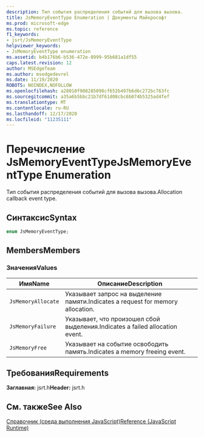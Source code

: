 ```yaml
---
description: Тип события распределения событий для вызова вызова.
title: JsMemoryEventType Enumeration | Документы Майкрософт
ms.prod: microsoft-edge
ms.topic: reference
f1_keywords:
- jsrt/JsMemoryEventType
helpviewer_keywords:
- JsMemoryEventType enumeration
ms.assetid: b4b176b6-b536-472e-8999-95b681a1df55
caps.latest.revision: 12
author: MSEdgeTeam
ms.author: msedgedevrel
ms.date: 11/19/2020
ROBOTS: NOINDEX,NOFOLLOW
ms.openlocfilehash: a28010f908285098cf652b497b6d6c272bc763fc
ms.sourcegitcommit: a35a6b5bbc21b7df61d08cbc6b074b5325ad4fef
ms.translationtype: MT
ms.contentlocale: ru-RU
ms.lasthandoff: 12/17/2020
ms.locfileid: "11235111"
---
```

# <span data-ttu-id="8682f-103">Перечисление JsMemoryEventType</span><span class="sxs-lookup"><span data-stu-id="8682f-103">JsMemoryEventType Enumeration</span></span>

<span data-ttu-id="8682f-104">Тип события распределения событий для вызова вызова.</span><span class="sxs-lookup"><span data-stu-id="8682f-104">Allocation callback event type.</span></span>  
  
## <span data-ttu-id="8682f-105">Синтаксис</span><span class="sxs-lookup"><span data-stu-id="8682f-105">Syntax</span></span>  
  
```cpp  
enum JsMemoryEventType;  
```  
  
## <span data-ttu-id="8682f-106">Members</span><span class="sxs-lookup"><span data-stu-id="8682f-106">Members</span></span>  
  
### <span data-ttu-id="8682f-107">Значения</span><span class="sxs-lookup"><span data-stu-id="8682f-107">Values</span></span>  
  
|<span data-ttu-id="8682f-108">Имя</span><span class="sxs-lookup"><span data-stu-id="8682f-108">Name</span></span>|<span data-ttu-id="8682f-109">Описание</span><span class="sxs-lookup"><span data-stu-id="8682f-109">Description</span></span>|  
|----------|-----------------|  
|`JsMemoryAllocate`|<span data-ttu-id="8682f-110">Указывает запрос на выделение памяти.</span><span class="sxs-lookup"><span data-stu-id="8682f-110">Indicates a request for memory allocation.</span></span>|  
|`JsMemoryFailure`|<span data-ttu-id="8682f-111">Указывает, что произошел сбой выделения.</span><span class="sxs-lookup"><span data-stu-id="8682f-111">Indicates a failed allocation event.</span></span>|  
|`JsMemoryFree`|<span data-ttu-id="8682f-112">Указывает на событие освободить память.</span><span class="sxs-lookup"><span data-stu-id="8682f-112">Indicates a memory freeing event.</span></span>|  
  
## <span data-ttu-id="8682f-113">Требования</span><span class="sxs-lookup"><span data-stu-id="8682f-113">Requirements</span></span>  
 <span data-ttu-id="8682f-114">**Заглавная:** jsrt.h</span><span class="sxs-lookup"><span data-stu-id="8682f-114">**Header:** jsrt.h</span></span>  
  
## <span data-ttu-id="8682f-115">См. также</span><span class="sxs-lookup"><span data-stu-id="8682f-115">See Also</span></span>  
 [<span data-ttu-id="8682f-116">Справочник (среда выполнения JavaScript)</span><span class="sxs-lookup"><span data-stu-id="8682f-116">Reference (JavaScript Runtime)</span></span>](../chakra-hosting/reference-javascript-runtime.md)

